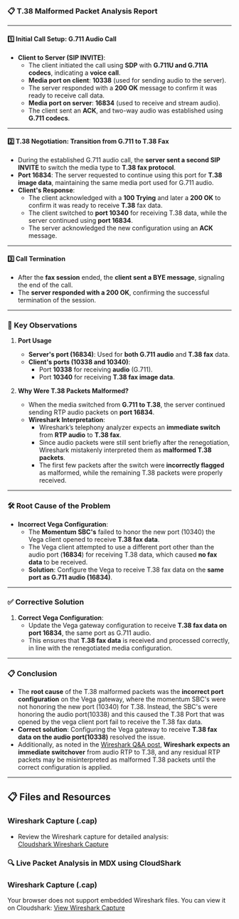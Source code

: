 ### **📋 T.38 Malformed Packet Analysis Report**

---

#### **1️⃣ Initial Call Setup: G.711 Audio Call**  
- **Client to Server (SIP INVITE)**:  
  - The client initiated the call using **SDP** with **G.711U and G.711A codecs**, indicating a **voice call**.
  - **Media port on client**: **10338** (used for sending audio to the server).  
  - The server responded with a **200 OK** message to confirm it was ready to receive call data.  
  - **Media port on server**: **16834** (used to receive and stream audio).  
  - The client sent an **ACK**, and two-way audio was established using **G.711 codecs**.

---

#### **2️⃣ T.38 Negotiation: Transition from G.711 to T.38 Fax**  
- During the established G.711 audio call, the **server sent a second SIP INVITE** to switch the media type to **T.38 fax protocol**.  
- **Port 16834**: The server requested to continue using this port for **T.38 image data**, maintaining the same media port used for G.711 audio.  
- **Client's Response**:
  - The client acknowledged with a **100 Trying** and later a **200 OK** to confirm it was ready to receive **T.38** fax data.  
  - The client switched to **port 10340** for receiving T.38 data, while the server continued using **port 16834**.
  - The server acknowledged the new configuration using an **ACK** message.

---

#### **3️⃣ Call Termination**  
- After the **fax session** ended, the **client sent a BYE message**, signaling the end of the call.  
- The **server responded with a 200 OK**, confirming the successful termination of the session.

---

### **📘 Key Observations**

1. **Port Usage**  
   - **Server's port (16834)**: Used for **both G.711 audio** and **T.38 fax** data.  
   - **Client's ports (10338 and 10340)**:  
     - Port **10338** for receiving **audio** (G.711).  
     - Port **10340** for receiving **T.38 fax image data**.

2. **Why Were T.38 Packets Malformed?**  
   - When the media switched from **G.711 to T.38**, the server continued sending RTP audio packets on **port 16834**.  
   - **Wireshark Interpretation**:  
     - Wireshark’s telephony analyzer expects an **immediate switch** from **RTP audio** to **T.38 fax**.  
     - Since audio packets were still sent briefly after the renegotiation, Wireshark mistakenly interpreted them as **malformed T.38 packets**.
     - The first few packets after the switch were **incorrectly flagged** as malformed, while the remaining T.38 packets were properly received.

---

### **🛠️ Root Cause of the Problem**

- **Incorrect Vega Configuration**:  
   - The **Momentum SBC's** failed to honor the new port (10340) the Vega client opened to receive **T.38 fax data**.  
   - The Vega client attempted to use a different port other than the audio port (**16834**) for receiving T.38 data, which caused **no fax data** to be received.  
   - **Solution**: Configure the Vega to receive T.38 fax data on the **same port as G.711 audio (16834)**.

---

### **✅ Corrective Solution**

1. **Correct Vega Configuration**:  
   - Update the Vega gateway configuration to receive **T.38 fax data on port 16834**, the same port as G.711 audio.
   - This ensures that **T.38 fax data** is received and processed correctly, in line with the renegotiated media configuration.

---

### **📋 Conclusion**

- The **root cause** of the T.38 malformed packets was the **incorrect port configuration** on the Vega gateway, where the momentum SBC's were not honoring the new port (10340) for T.38. Instead, the SBC's were honoring the audio port(10338) and this caused the T.38 Port that was opened by the vega client port fail to receive the T.38 fax data.  
- **Correct solution**: Configuring the Vega gateway to receive **T.38 fax data on the audio port(10338)** resolved the issue.  
- Additionally, as noted in the [Wireshark Q&A post](https://osqa-ask.wireshark.org/questions/57516/t38-malformed-packet/), **Wireshark expects an immediate switchover** from audio RTP to T.38, and any residual RTP packets may be misinterpreted as malformed T.38 packets until the correct configuration is applied.

---

## 📋 **Files and Resources**

### **Wireshark Capture (.cap)**  
- Review the Wireshark capture for detailed analysis:  
  [Cloudshark Wireshark Capture](https://www.cloudshark.org/captures/8b386922a24b)  


### **🔍 Live Packet Analysis in MDX using CloudShark** 
### Wireshark Capture (.cap)
<object data="https://www.cloudshark.org/captures/8b386922a24b" type="text/html" width="100%" height="700px">
    <p>Your browser does not support embedded Wireshark files. You can view it on Cloudshark: 
    <a href="https://www.cloudshark.org/captures/8b386922a24b">View Wireshark Capture</a></p>
</object>


